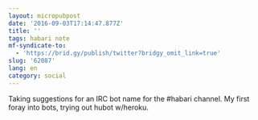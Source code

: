 ```yaml
---
layout: micropubpost
date: '2016-09-03T17:14:47.877Z'
title: ''
tags: habari note
mf-syndicate-to:
  - 'https://brid.gy/publish/twitter?bridgy_omit_link=true'
slug: '62087'
lang: en
category: social
---
```

Taking suggestions for an IRC bot name for the #habari channel. My first foray into bots, trying out hubot w/heroku. 
